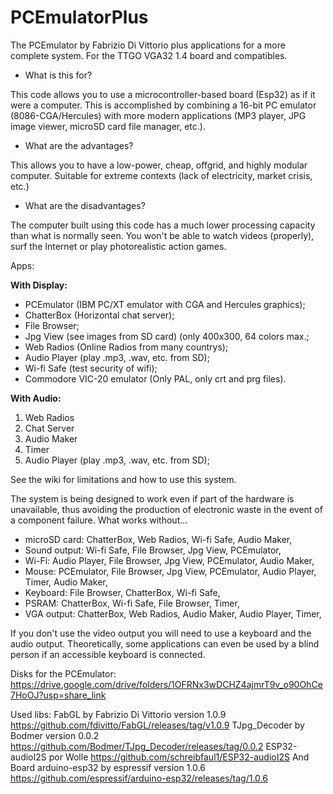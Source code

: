 # PCEmulatorPlus
The PCEmulator by Fabrizio Di Vittorio plus applications for a more complete system. For the TTGO VGA32 1.4 board and compatibles.

- What is this for?
  
This code allows you to use a microcontroller-based board (Esp32) as if it were a computer. This is accomplished by combining a 16-bit PC emulator (8086-CGA/Hercules) with more modern applications (MP3 player, JPG image viewer, microSD card file manager, etc.).

- What are the advantages?
  
This allows you to have a low-power, cheap, offgrid, and highly modular computer. Suitable for extreme contexts (lack of electricity, market crisis, etc.)

- What are the disadvantages?
  
The computer built using this code has a much lower processing capacity than what is normally seen. You won't be able to watch videos (properly), surf the Internet or play photorealistic action games.

Apps:

**With Display:**
- PCEmulator (IBM PC/XT emulator with CGA and Hercules graphics);
- ChatterBox (Horizontal chat server);
- File Browser;
- Jpg View (see images from SD card) (only 400x300, 64 colors max.;
- Web Radios (Online Radios from many countrys);
- Audio Player (play .mp3, .wav, etc. from SD);
- Wi-fi Safe (test security of wifi);
- Commodore VIC-20 emulator (Only PAL, only crt and prg files).

**With Audio:**
1) Web Radios
2) Chat Server
3) Audio Maker
4) Timer
5) Audio Player (play .mp3, .wav, etc. from SD);

See the wiki for limitations and how to use this system.

The system is being designed to work even if part of the hardware is unavailable, thus avoiding the production of electronic waste in the event of a component failure.
What works without...
- microSD card: ChatterBox, Web Radios, Wi-fi Safe, Audio Maker,
- Sound output: Wi-fi Safe, File Browser, Jpg View, PCEmulator,
- Wi-Fi: Audio Player, File Browser, Jpg View, PCEmulator, Audio Maker,
- Mouse: PCEmulator, File Browser, Jpg View, PCEmulator, Audio Player, Timer, Audio Maker,
- Keyboard: File Browser, ChatterBox, Wi-fi Safe,
- PSRAM: ChatterBox, Wi-fi Safe, File Browser, Timer, 
- VGA output: ChatterBox, Web Radios, Audio Maker, Audio Player, Timer, 

If you don't use the video output you will need to use a keyboard and the audio output.
Theoretically, some applications can even be used by a blind person if an accessible keyboard is connected.

Disks for the PCEmulator:
https://drive.google.com/drive/folders/1OFRNx3wDCHZ4ajmrT9v_o90OhCe7HoOJ?usp=share_link

Used libs:
FabGL by Fabrizio Di Vittorio version 1.0.9 https://github.com/fdivitto/FabGL/releases/tag/v1.0.9
TJpg_Decoder by Bodmer version 0.0.2 https://github.com/Bodmer/TJpg_Decoder/releases/tag/0.0.2
ESP32-audioI2S por Wolle https://github.com/schreibfaul1/ESP32-audioI2S
And
Board arduino-esp32 by espressif version 1.0.6 https://github.com/espressif/arduino-esp32/releases/tag/1.0.6
